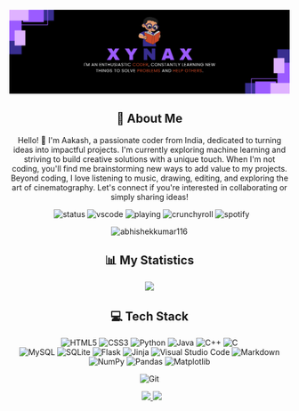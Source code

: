 
<p align="center">
    <a href="https://www.xynaxdev.xyz/">
        <img src="./assets/banner.png" />
    </a>
</p>


<div align = "center">

## :bust_in_silhouette: About Me 
Hello! 👋 I'm Aakash, a passionate coder from India, dedicated to turning ideas into impactful projects. I'm currently exploring machine learning and striving to build creative solutions with a unique touch. When I'm not coding, you'll find me brainstorming new ways to add value to my projects. Beyond coding, I love listening to music, drawing, editing, and exploring the art of cinematography. Let's connect if you're interested in collaborating or simply sharing ideas!
</div>


<!-- <div>

##  🏮 My Statistics
&nbsp;
<p align="center">
    <a href="https://github.com/XynaxDev/">
        <img src="https://github-readme-stats.vercel.app/api?username=XynaxDev&hide=issues,prs&count_private=true&show_owner=true&show_icons=true&bg_color=0d1117&title_color=ffffff&text_color=ffffff&icon_color=db1cff&hide_border=true/" />
    </a>
    <a href="https://github.com/XynaxDev/">
        <img src="https://github-readme-stats.vercel.app/api/top-langs/?username=XynaxDev&layout=compact&count_private=true&langs_count=8&card_width=445&bg_color=0d1117&title_color=ffffff&text_color=ffffff&icon_color=db1cff&hide_border=true/" />
    </a>
    <a href="https://github.com/XynaxDev/">
        <img src="https://github-readme-streak-stats.herokuapp.com?user=XynaxDev&border=true&background=0D1117&currStreakLabel=FFFFFF&sideLabels=FFFFFF&currStreakNum=FFFFFF&dates=FFFFFF&sideNums=FFFFFF&fire=db1cff&ring=db1cff&stroke=FFFFFFFF)](https://git.io/streak-stats" />
    </a>
</p> 
</div> -->


<div align = "center">

&nbsp;
    ![status](https://api.statusbadges.me/badge/status/697499988636205137)
    ![vscode](https://api.statusbadges.me/badge/vscode/697499988636205137)
    ![playing](https://api.statusbadges.me/badge/playing/697499988636205137)
    ![crunchyroll](https://api.statusbadges.me/badge/crunchyroll/697499988636205137)
    ![spotify](https://api.statusbadges.me/badge/spotify/697499988636205137)
</div>

<p align="center"> <img src="https://komarev.com/ghpvc/?username=XynaxDev&label=Profile%20views&color=0e75b6&style=flat" alt="abhishekkumar116" /> </p>

<div align = "center">

##  📊 My Statistics

<!-- <a href="https://github.com/XynaxDev/">
    <img src="https://github-readme-stats.vercel.app/api?username=XynaxDev&hide=issues,prs&count_private=true&show_owner=true&show_icons=true&bg_color=0d1117&title_color=ffffff&text_color=ffffff&icon_color=db1cff&hide_border=true&/" />
</a> -->

<a href="https://github.com/XynaxDev/">
    <img src="https://github-readme-streak-stats.herokuapp.com?user=XynaxDev&hide_border=true&background=0D1117&currStreakLabel=FFFFFF&sideLabels=FFFFFF&currStreakNum=FFFFFF&dates=FFFFFF&sideNums=FFFFFF&fire=db1cff&ring=db1cff&stroke=FFFFFFFF)](https://git.io/streak-stats" />
</a>

## 💻 Tech Stack
<!-- Badges from https://github.com/Ileriayo/markdown-badges -->
![HTML5](https://img.shields.io/badge/html5-%23E34F26.svg?style=for-the-badge&logo=html5&logoColor=white)
![CSS3](https://img.shields.io/badge/css3-%231572B6.svg?style=for-the-badge&logo=css3&logoColor=white)
![Python](https://img.shields.io/badge/python-3670A0?style=for-the-badge&logo=python&logoColor=ffdd54)
![Java](https://img.shields.io/badge/java-%23ED8B00.svg?style=for-the-badge&logo=openjdk&logoColor=white)
![C++](https://img.shields.io/badge/c++-%2300599C.svg?style=for-the-badge&logo=c%2B%2B&logoColor=white)
![C](https://img.shields.io/badge/c-%2300599C.svg?style=for-the-badge&logo=c&logoColor=white)</br>
![MySQL](https://img.shields.io/badge/mysql-4479A1.svg?style=for-the-badge&logo=mysql&logoColor=white)
![SQLite](https://img.shields.io/badge/sqlite-%2307405e.svg?style=for-the-badge&logo=sqlite&logoColor=white)
![Flask](https://img.shields.io/badge/flask-%23000.svg?style=for-the-badge&logo=flask&logoColor=white)
![Jinja](https://img.shields.io/badge/jinja-white.svg?style=for-the-badge&logo=jinja&logoColor=black)
![Visual Studio Code](https://img.shields.io/badge/Visual%20Studio%20Code-0078d7.svg?style=for-the-badge&logo=visual-studio-code&logoColor=white)
![Markdown](https://img.shields.io/badge/markdown-%23000000.svg?style=for-the-badge&logo=markdown&logoColor=white)</br>
![NumPy](https://img.shields.io/badge/numpy-%23013243.svg?style=for-the-badge&logo=numpy&logoColor=white)
![Pandas](https://img.shields.io/badge/pandas-%23150458.svg?style=for-the-badge&logo=pandas&logoColor=white)
![Matplotlib](https://img.shields.io/badge/Matplotlib-%23ffffff.svg?style=for-the-badge&logo=Matplotlib&logoColor=black)
<!-- ![scikit-learn](https://img.shields.io/badge/scikit--learn-%23F7931E.svg?style=for-the-badge&logo=scikit-learn&logoColor=white) -->
![Git](https://img.shields.io/badge/git-%23F05033.svg?style=for-the-badge&logo=git&logoColor=white)
<!-- ![JavaScript](https://img.shields.io/badge/javascript-%23323330.svg?style=for-the-badge&logo=javascript&logoColor=%23F7DF1E) -->
</div>


<div align="center">

<!-- ## Social -->
&nbsp;
    <a href="https://www.instagram.com/xynaxhere/">
        <img src="https://github.com/user-attachments/assets/726a16e7-01b1-4a41-8f12-d7a1f7028f24" width="36px" />
    </a>
    <a href="https://www.linkedin.com/in/aakash536b79/">
        <img src="https://github.com/user-attachments/assets/32210492-00f1-4375-96d2-94da5bfc728e" width="33px" />
    </a>
  
</div>



